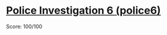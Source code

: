 # [Police Investigation 6 (police6)](https://training.olinfo.it/#/task/ois_police6/statement)
Score: 100/100
